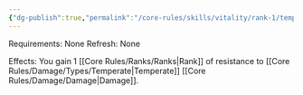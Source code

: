 ```yaml
---
{"dg-publish":true,"permalink":"/core-rules/skills/vitality/rank-1/temperate-resistance-1/"}
---
```


Requirements: None
Refresh: None

Effects:
You gain 1 [[Core Rules/Ranks/Ranks\|Rank]] of resistance to [[Core Rules/Damage/Types/Temperate\|Temperate]] [[Core Rules/Damage/Damage\|Damage]].


